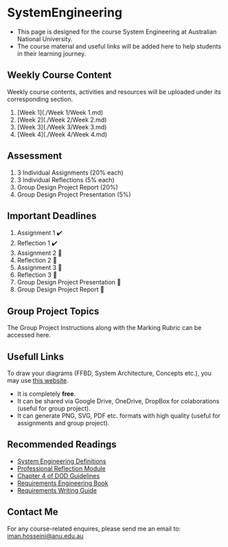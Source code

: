 # SystemEngineering
* This page is designed for the course System Engineering at Australian National University. 
* The course material and useful links will be added here to help students in their learning journey.

## Weekly Course Content
Weekly course contents, activities and resources will be uploaded under its corresponding section.
1. [Week 1](./Week 1/Week 1.md)
2. [Week 2](./Week 2/Week 2.md)
3. [Week 3](./Week 3/Week 3.md)
4. [Week 4](./Week 4/Week 4.md)


## Assessment
1. 3 Individual Assignments (20% each)
2. 3 Individual Reflections (5% each)
3. Group Design Project Report (20%)
4. Group Design Project Presentation (5%)


## Important Deadlines
1. Assignment 1 ✔️
2. Reflection 1 ✔️
3. Assignment 2 🔲
3. Reflection 2 🔲
4. Assignment 3 🔲
5. Reflection 3 🔲
6. Group Design Project Presentation 🔲
7. Group Design Project Report 🔲 

## Group Project Topics

The Group Project Instructions along with the Marking Rubric can be accessed here.

## Usefull Links

To draw your diagrams (FFBD, System Architecture, Concepts etc.), you may use [this website](https://app.diagrams.net/).
 * It is completely **free**.
 * It can be shared via Google Drive, OneDrive, DropBox for colaborations (useful for group project).
 * It can generate PNG, SVG, PDF etc. formats with high quality (useful for assignments and group project).

## Recommended Readings
* [System Engineering Definitions](https://wattlecourses.anu.edu.au/mod/resource/view.php?id=3026654)
* [Professional Reflection Module](https://wattlecourses.anu.edu.au/mod/resource/view.php?id=3137563)
* [Chapter 4 of DOD Guidelines](https://wattlecourses.anu.edu.au/mod/resource/view.php?id=2800242)
* [Requirements Engineering Book](https://wattlecourses.anu.edu.au/mod/resource/view.php?id=2800243)
* [Requirements Writing Guide](https://wattlecourses.anu.edu.au/mod/resource/view.php?id=2800246)

## Contact Me
For any course-related enquires, please send me an email to: iman.hosseini@anu.edu.au
